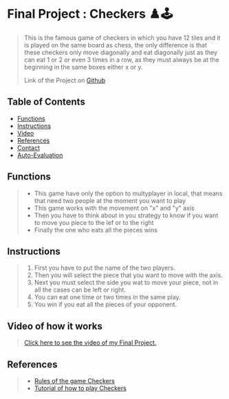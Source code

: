 # Final Project : Checkers :chess_pawn::joystick:
>This is the famous game of checkers in which you have 12 tiles and it is played on the same board as chess, the only difference is that these checkers only move diagonally and eat diagonally just as they can eat 1 or 2 or even 3 times in a row, as they must always be at the beginning in the same boxes either x or y.
>
>Link of the Project on [Github](https://github.com/Pach0411/C/blob/main/PIA%20(FINAL%20PROYECT)/main.c "here")
## Table of Contents
* [Functions](#Functions)
* [Instructions](#Instructions)
* [Video](#Video-of-how-it-works)
* [References](#References)
* [Contact](#Contact)
* [Auto-Evaluation](#Auto-Evaluation)
<!-- * [License](#license) -->
## Functions
>- This game have only the option to multyplayer in local, that means that need two people at the moment you want to play
>- This game works with the movement on "x" and "y" axis
>- Then you have to think about in you strategy to know if you want to move you piece to the lef or to the right
>- Finally the one who eats all the pieces wins
## Instructions
>1. First you have to put the name of the two players.
>2. Then you will select the piece that you want to move with the axis.
>3. Next you must select the side you wat to move your piece, not in all the cases can be left or right.
>4. You can eat one time or two times in the same play. 
>5. You win if you eat all the pieces of your opponent.
## Video of how it works
>[Click here to see the video of my Final Project.](https://youtu.be/kz8s87ZOxLE "here.")
## References
>- [Rules of the game Checkers](https://ctycms.com/mn-rochester/docs/checkers-instructions.pdf "here")
>- [Tutorial of how to play Checkers](https://www.youtube.com/watch?v=ScKIdStgAfU "here")
